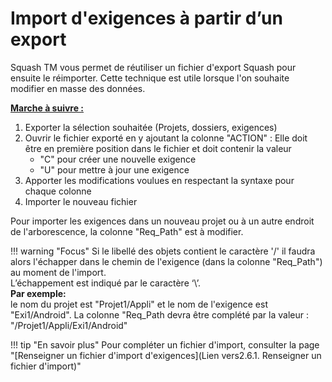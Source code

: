 
# Import d'exigences à partir d’un export

Squash TM vous permet de réutiliser un fichier d'export Squash pour ensuite le réimporter. Cette technique est utile lorsque l'on souhaite modifier en masse des données.

**<u>Marche à suivre : </u>**

 1. Exporter la sélection souhaitée (Projets, dossiers, exigences)
 2. Ouvrir le fichier exporté en y ajoutant la colonne "ACTION" : Elle doit être en première position dans le fichier et doit contenir la valeur 
	 - "C" pour créer une nouvelle exigence
	 - "U" pour mettre à jour une exigence  
 3. Apporter les modifications voulues en respectant la syntaxe pour chaque colonne
 4. Importer le nouveau fichier
 
 Pour importer les exigences dans un nouveau projet ou à un autre endroit de l'arborescence, la colonne "Req_Path" est à modifier.

!!! warning "Focus" 
	Si le libellé des objets contient le caractère '/' il faudra alors l'échapper dans le chemin de l'exigence (dans la colonne "Req_Path") au moment de l'import. <br/>L’échappement est indiqué par le caractère ‘\’. 
	<br/>**Par exemple:** <br/>le nom du projet est "Projet1/Appli" et le nom de l'exigence est "Exi1/Android". La colonne "Req_Path devra être complété par la valeur : "/Projet1\/Appli/Exi1\/Android"

	
!!! tip "En savoir plus" 
	   Pour compléter un fichier d'import, consulter la page "[Renseigner un fichier d'import d'exigences](Lien vers2.6.1. Renseigner un fichier d'import)" 
